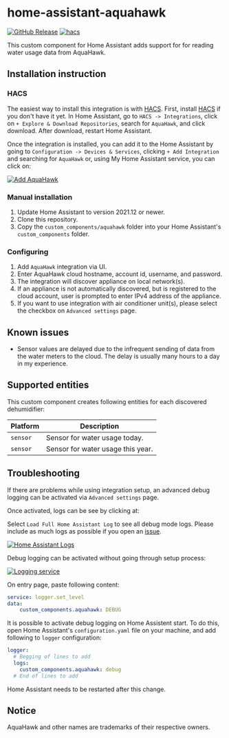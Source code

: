 # home-assistant-aquahawk
[![GitHub Release][releases-shield]][releases]
[![hacs][hacsbadge]][hacs]

This custom component for Home Assistant adds support for for reading water usage data from AquaHawk.

## Installation instruction

### HACS
The easiest way to install this integration is with [HACS][hacs]. First, install [HACS][hacs-download] if you don't have it yet. In Home Assistant, go to `HACS -> Integrations`, click on `+ Explore & Download Repositories`, search for `AquaHawk`, and click download. After download, restart Home Assistant.

Once the integration is installed, you can add it to the Home Assistant by going to `Configuration -> Devices & Services`, clicking `+ Add Integration` and searching for `AquaHawk` or, using My Home Assistant service, you can click on:

[![Add AquaHawk][add-integration-badge]][add-integration]

### Manual installation
1. Update Home Assistant to version 2021.12 or newer.
2. Clone this repository.
3. Copy the `custom_components/aquahawk` folder into your Home Assistant's `custom_components` folder.

### Configuring
1. Add `AquaHawk` integration via UI.
2. Enter AquaHawk cloud hostname, account id, username, and password.
3. The integration will discover appliance on local network(s).
4. If an appliance is not automatically discovered, but is registered to the cloud account, user is prompted to enter IPv4 address of the appliance.
5. If you want to use integration with air conditioner unit(s), please select the checkbox on `Advanced settings` page.

## Known issues

* Sensor values are delayed due to the infrequent sending of data from the water meters to the cloud. The delay is usually many hours to a day in my experience.

## Supported entities

This custom component creates following entities for each discovered dehumidifier:

Platform | Description
-- | --
`sensor` | Sensor for water usage today.
`sensor` | Sensor for water usage this year.

## Troubleshooting

If there are problems while using integration setup, an advanced debug logging can be activated via `Advanced settings` page.

Once activated, logs can be see by clicking at:

Select `Load Full Home Assistant Log` to see all debug mode logs. Please include as much logs as possible if you open an [issue](https://github.com/ablyler/home-assistant-aquahawk/issues/new?assignees=&labels=&template=issue.md).

[![Home Assistant Logs][ha-logs-badge]][ha-logs]

Debug logging can be activated without going through setup process:

[![Logging service][ha-service-badge]][ha-service]

On entry page, paste following content:

```yaml
service: logger.set_level
data:
    custom_components.aquahawk: DEBUG
```

It is possible to activate debug logging on Home Assistent start. To do this, open Home Assistant's `configuration.yaml` file on your machine, and add following to `logger` configuration:

```yaml
logger:
  # Begging of lines to add
  logs:
    custom_components.aquahawk: debug
  # End of lines to add
```

Home Assistant needs to be restarted after this change.




## Notice

AquaHawk and other names are trademarks of their respective owners.

[add-integration]: https://my.home-assistant.io/redirect/config_flow_start?domain=aquahawk
[add-integration-badge]: https://my.home-assistant.io/badges/config_flow_start.svg
[hacs]: https://hacs.xyz
[hacs-download]: https://hacs.xyz/docs/setup/download
[hacsbadge]: https://img.shields.io/badge/HACS-Default-blue.svg?style=flat
[ha-logs]: https://my.home-assistant.io/redirect/logs
[ha-logs-badge]: https://my.home-assistant.io/badges/logs.svg
[ha-service]: https://my.home-assistant.io/redirect/developer_call_service/?service=logger.set_level
[ha-service-badge]: https://my.home-assistant.io/badges/developer_call_service.svg
[releases-shield]: https://img.shields.io/github/release/ablyler/home-assistant-aquahawk.svg?style=flat
[releases]: https://github.com/ablyler/home-assistant-aquahawk/releases
